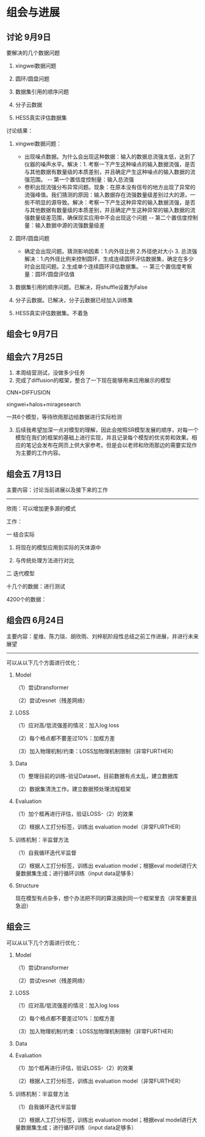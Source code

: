 # 组会与进展

## 讨论 9月9日

要解决的几个数据问题

1. xingwei数据问题

2. 圆环/圆盘问题

3. 数据集引用的顺序问题

4. 分子云数据

5. HESS真实评估数据集

讨论结果：

1. xingwei数据问题：

    - 出现噪点数据。为什么会出现这种数据：输入的数据总流强太低，达到了仪器的噪声水平。解决：1. 考察一下产生这种噪点的输入数据流强，是否与其他数据有数量级的本质差别，并且确定产生这种噪点的输入数据的流强范围。  -- 第一个置信度控制量：输入总流强
    - 卷积出现流强分布异常问题。现象：在原本没有信号的地方出现了异常的流强峰值。我们猜测的原因：输入数据存在流强数量级差别过大的源，一些不明显的源导致。解决：考察一下产生这种异常的输入数据流强，是否与其他数据有数量级的本质差别，并且确定产生这种异常的输入数据的流强数量级差范围，确保现实应用中不会出现这个问题  -- 第二个置信度控制量：输入数据中源的流强数量级差

2. 圆环/圆盘问题

    - 确定会出现问题。猜测影响因素：1.内外径比例 2.外径绝对大小 3. 总流强 解决：1.内外径比例来控制圆环，生成连续圆环评估数据集，确定在多少时会出现问题。2.生成单个连续圆环评估数据集。 -- 第三个置信度考察量：圆环/圆盘评估值
  
3. 数据集引用的顺序问题。已解决，将shuffle设置为False

4. 分子云数据。已解决，分子云数据已经加入训练集

5. HESS真实评估数据集。不着急

## 组会七 9月7日

## 组会六 7月25日

1. 本周结营测试，没做多少任务
2. 完成了diffusion的框架，整合了一下现在能够用来应用展示的模型

CNN+DIFFUSION

xingwei+halos+miragesearch

一共6个模型，等待欣雨那边给数据进行实际检测

3. 后续我希望加深一点对模型的理解，因此会按照SR模型发展的顺序，对每一个模型在我们的框架的基础上进行实现，并且记录每个模型的优劣势和效果。相应的笔记会发布在网页上供大家参考。但是会以老师和欣雨那边的需要实现作为主要的工作内容。



## 组会五 7月13日

主要内容：讨论当前进展以及接下来的工作

---

欣雨：可以增加更多源的模式

工作：

一 结合实际

1. 将现在的模型应用到实际的天体源中

2. 与传统处理方法进行对比

二 迭代模型

十几个的数据：进行测试

4200个的数据：

## 组会四 6月24日

主要内容：星维、陈力琰、胡欣雨、刘梓航阶段性总结之前工作进展，并进行未来展望

---

可以从以下几个方面进行优化：

1. Model

    （1）尝试transformer

    （2）尝试resnet（残差网络）

2. LOSS

    （1）应对高/低流强差的情况：加入log loss

    （2）每个格点都不要差过10%：加框方差

    （3）加入物理机制/约束：LOSS加物理机制限制（非常FURTHER）

3. Data

    （1）整理目前的训练-验证Dataset，目前数据有点太乱，建立数据库

    （2）数据集清洗工作。建立数据预处理流程框架

4. Evaluation

    （1）加个框再进行评估，验证LOSS-（2）的效果

    （2）根据人工打分标签，训练出 evaluation model（非常FURTHER）

5. 训练机制：半监督方法

    （1）自我循环迭代半监督

    （2）根据人工打分标签，训练出 evaluation model；根据eval model进行大量数据集生成；进行循环训练（input data足够多）

6. Structure

    现在模型有点杂多，想个办法把不同的算法搞到同一个框架里去（非常重要且急迫）

## 组会三

可以从以下几个方面进行优化：

1. Model

    （1）尝试transformer

    （2）尝试resnet（残差网络）

2. LOSS

    （1）应对高/低流强差的情况：加入log loss

    （2）每个格点都不要差过10%：加框方差

    （3）加入物理机制/约束：LOSS加物理机制限制（非常FURTHER）

3. Data


4. Evaluation

    （1）加个框再进行评估，验证LOSS-（2）的效果

    （2）根据人工打分标签，训练出 evaluation model（非常FURTHER）

5. 训练机制：半监督方法

    （1）自我循环迭代半监督

    （2）根据人工打分标签，训练出 evaluation model；根据eval model进行大量数据集生成；进行循环训练（input data足够多）

